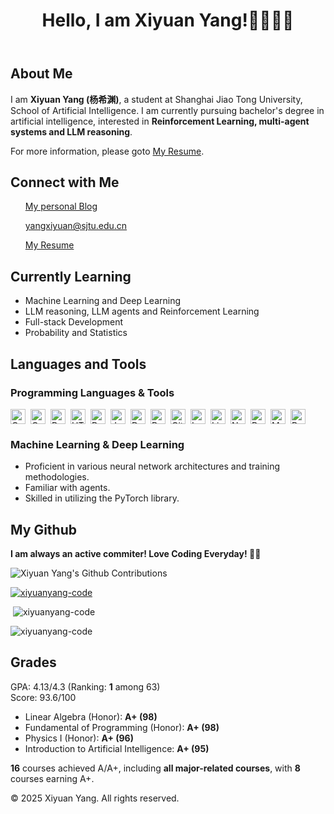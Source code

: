<header>
    <h1>Hello, I am Xiyuan Yang!👋👋👋😍</h1>
</header>


<section>
    <h2>About Me</h2>
    <p>I am <b>Xiyuan Yang (杨希渊)</b>, a student at Shanghai Jiao Tong University, School of Artificial Intelligence. I am currently pursuing bachelor's degree in artificial intelligence, interested in <b>Reinforcement Learning, multi-agent systems and LLM reasoning</b>.</p>
    <p>For more information, please goto <a href="https://xiyuanyang-code.github.io/resume">My Resume</a>.</p>
</section>

<section>
    <h2>Connect with Me</h2>
    <ul>
        <a href="https://xiyuanyang-code.github.io">My personal Blog</a>
    </ul>
    <ul>
        <a href="mailto:yangxiyuan@sjtu.edu.cn">yangxiyuan@sjtu.edu.cn</a>
    </ul>
    <ul>
        <a href="https://xiyuanyang-code.github.io/resume/">My Resume</a>
    </ul>
    
</section>

<section>
    <h2>Currently Learning</h2>
    <ul>
        <!-- <li>Advanced Algorithms</li> -->
        <li>Machine Learning and Deep Learning</li>
        <li>LLM reasoning, LLM agents and Reinforcement Learning</li>
        <li>Full-stack Development</li>
        <li>Probability and Statistics</li>
    </ul>
</section>


<section>
    <h2>Languages and Tools</h2>
    <h3>Programming Languages & Tools</h3>
<p align="left" style="display: flex; flex-wrap: wrap; gap: 8px; align-items: center;">
<img src="https://cdn.jsdelivr.net/gh/devicons/devicon/icons/cplusplus/cplusplus-original.svg" height="24" alt="C++"/>
<img src="https://cdn.jsdelivr.net/gh/devicons/devicon/icons/c/c-original.svg" height="24" alt="C"/>
<img src="https://cdn.jsdelivr.net/gh/devicons/devicon/icons/python/python-original.svg" height="24" alt="Python"/>
<img src="https://cdn.jsdelivr.net/gh/devicons/devicon/icons/html5/html5-original.svg" height="24" alt="HTML5"/>
<img src="https://cdn.jsdelivr.net/gh/devicons/devicon/icons/rust/rust-original.svg" height="24" alt="Rust"/>
<img src="https://cdn.jsdelivr.net/gh/devicons/devicon/icons/javascript/javascript-original.svg" height="24" alt="JavaScript"/>
<img src="https://cdn.jsdelivr.net/gh/devicons/devicon/icons/docker/docker-original.svg" height="24" alt="Docker"/>
<img src="https://cdn.jsdelivr.net/gh/devicons/devicon/icons/bash/bash-original.svg" height="24" alt="Bash"/>
<img src="https://cdn.jsdelivr.net/gh/devicons/devicon/icons/git/git-original.svg" height="24" alt="Git"/>
<img src="https://cdn.jsdelivr.net/gh/devicons/devicon/icons/latex/latex-original.svg" height="24" alt="LaTeX"/>
<img src="https://cdn.jsdelivr.net/gh/devicons/devicon/icons/linux/linux-original.svg" height="24" alt="Linux"/>
<img src="https://cdn.jsdelivr.net/gh/devicons/devicon/icons/numpy/numpy-original.svg" height="24" alt="NumPy"/>
<img src="https://cdn.jsdelivr.net/gh/devicons/devicon/icons/pytorch/pytorch-original.svg" height="24" alt="PyTorch"/>
<img src="https://cdn.jsdelivr.net/gh/devicons/devicon/icons/matplotlib/matplotlib-original.svg" height="24" alt="Matplotlib"/>
<img src="https://cdn.jsdelivr.net/gh/devicons/devicon/icons/pandas/pandas-original.svg" height="24" alt="Pandas"/>
</p>
    <h3>Machine Learning & Deep Learning</h3>
    <ul>
        <li>
            <span class="fa-li"><i class="fas fa-check"></i></span>
            Proficient in various neural network architectures and training methodologies.
        </li>
        <li>
            <span class="fa-li"><i class="fas fa-check"></i></span>
            Familiar with agents.
        </li>
        <li>
            <span class="fa-li"><i class="fas fa-check"></i></span>
            Skilled in utilizing the PyTorch library.
        </li>
    </ul>

</section>

## My Github
<section>
<p><b>I am always an active commiter! Love Coding Everyday! 🫡😍</b></p>

<img src="https://ghchart.rshah.org/xiyuanyang-code" alt="Xiyuan Yang's Github Contributions" />

<p> <a href="https://github.com/ryo-ma/github-profile-trophy"> <img src="https://github-profile-trophy.vercel.app/?username=xiyuanyang-code&margin-w=20&margin-h=15&no-bg=true&row=1" alt="xiyuanyang-code"/></a> </p>

<p>&nbsp;<img src="https://github-readme-stats.vercel.app/api?username=xiyuanyang-code&show_icons=true&locale=en" alt="xiyuanyang-code" /></p>

<p><img src="https://github-readme-streak-stats.herokuapp.com/?user=xiyuanyang-code&"alt="xiyuanyang-code" /></p>

</section>
<section>
    <h2>Grades</h2>
        GPA: 4.13/4.3 (Ranking: <b>1</b> among 63)
        <br>
        Score: 93.6/100
    <ul class="grades">
        <li>Linear Algebra (Honor): <b>A+ (98)</b></li>
        <li>Fundamental of Programming (Honor): <b>A+ (98)</b></li> 
        <li>Physics I (Honor): <b>A+ (96)</b></li>
        <li>Introduction to Artificial Intelligence: <b>A+ (95)</b></li>
    </ul>
    <b>16</b> courses achieved A/A+, including <b>all major-related courses</b>, with <b>8</b> courses earning A+.
</section>

<footer>
    <p>© 2025 Xiyuan Yang. All rights reserved.</p>
</footer>
